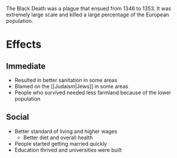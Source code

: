 The Black Death was a plague that ensued from 1346 to 1353. It was extremely large scale and killed a large percentage of the European population.
# Effects
## Immediate
- Resulted in better sanitation in some areas
- Blamed on the [[Judaism|Jews]] in some areas
- People who survived needed less farmland because of the lower population
## Social
- Better standard of living and higher wages
	- Better diet and overall health
- People started getting married quickly
- Education thrived and universities were built